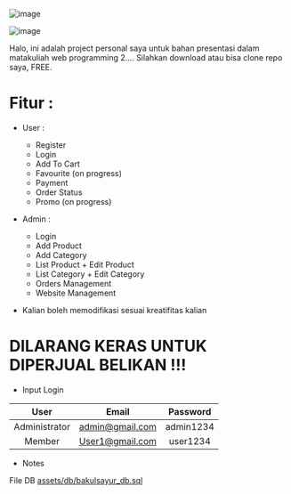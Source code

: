 <!-- Toko Sayur Online -->


<!-- Tampilan Halamn utama -->
![image](https://github.com/prdhk2/toko-online-codeigniter3/assets/145819507/e5f4c2fa-78e8-46e2-b59e-ee75eeb645c0)


<!-- Tampilan Dashboard admin -->
![image](https://github.com/prdhk2/toko-online-codeigniter3/assets/145819507/4e9e32be-e3e6-4d65-8911-e27f09bf5c68)


<!-- Notes -->
Halo, ini adalah project personal saya untuk bahan presentasi dalam matakuliah web programming 2.... 
Silahkan download atau bisa clone repo saya, FREE. 

# Fitur :
  * User :
  	-	Register
  	-	Login
  	-	Add To Cart
  	-	Favourite (on progress)
  	-	Payment
  	-	Order Status
  	-	Promo (on progress)
 
  * Admin :
  	-	Login
  	-	Add Product
  	-	Add Category
  	-	List Product + Edit Product
  	-	List Category + Edit Category
  	-	Orders Management
  	-	Website Management
    	

* Kalian boleh memodifikasi sesuai kreatifitas kalian


 # DILARANG KERAS UNTUK DIPERJUAL BELIKAN !!!

* Input Login

|      User     |       Email      	|    Password   |
|:-------------:|:-----------------:|:-------------:|
| Administrator | admin@gmail.com  	| admin1234	|
| Member        | User1@gmail.com	| user1234	|

* Notes

File DB [assets/db/bakulsayur_db.sql](./assets/db/bakulsayur_db.sql)

